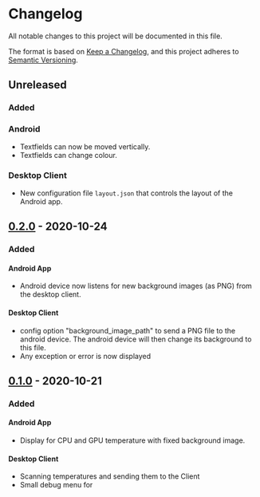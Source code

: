 # Changelog
All notable changes to this project will be documented in this file.

The format is based on [Keep a Changelog](https://keepachangelog.com/en/1.0.0/),
and this project adheres to [Semantic Versioning](https://semver.org/spec/v2.0.0.html).

## Unreleased

### Added

### Android
- Textfields can now be moved vertically.
- Textfields can change colour.

### Desktop Client
- New configuration file `layout.json` that controls the layout of the Android app.

## [0.2.0] - 2020-10-24

### Added

#### Android App
- Android device now listens for new background images (as PNG) from the desktop client.

#### Desktop Client

- config option "background_image_path" to send a PNG file to the android device. The android device will then change its background to this file.
- Any exception or error is now displayed

## [0.1.0] - 2020-10-21

### Added

#### Android App

- Display for CPU and GPU temperature with fixed background image.

#### Desktop Client

- Scanning temperatures and sending them to the Client
- Small debug menu for 

[0.2.0]: https://github.com/LeslieM98/casemod-monitoring-display/releases/tag/v0.2.0
[0.1.0]: https://github.com/LeslieM98/casemod-monitoring-display/releases/tag/v0.1.0